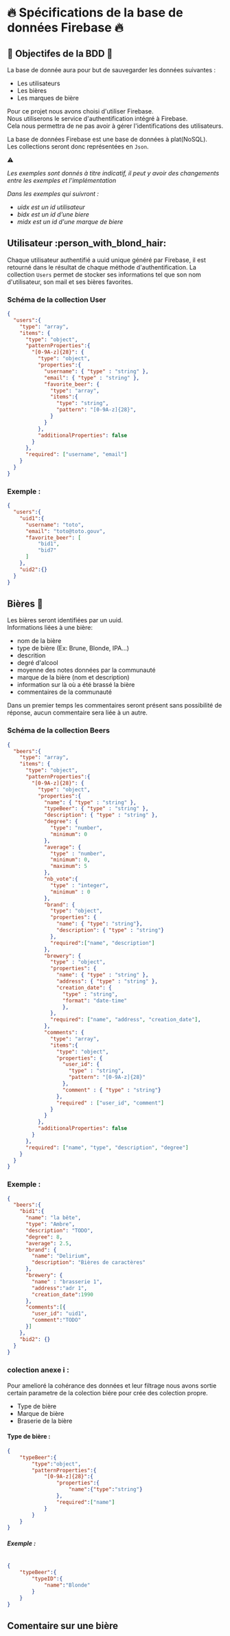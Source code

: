 # :fire: Spécifications de la base de données Firebase :fire:

## :bow_and_arrow:  Objectifes de la BDD :bow_and_arrow:

La base de donnée aura pour but de sauvegarder les données suivantes :
* Les utilisateurs
* Les bières
* Les marques de bière

Pour ce projet nous avons choisi d'utiliser Firebase.  
Nous utiliserons le service d'authentification intégré à Firebase.  
Cela nous permettra de ne pas avoir à gérer l'identifications des utilisateurs.

La base de données Firebase est une base de données à plat(NoSQL).  
Les collections seront donc représentées en `Json`.

:warning:

_Les exemples sont donnés à titre indicatif,
il peut y avoir des changements entre les exemples et l'implémentation_

_Dans les exemples qui suivront :_
* _uidx est un id utilisateur_
* _bidx est un id d'une biere_
* _midx est un id d'une marque de biere_

## Utilisateur :person_with_blond_hair:

Chaque utilisateur authentifié a uuid unique généré par Firebase, il est retourné dans le résultat de chaque méthode d'authentification.
La collection `Users` permet de stocker ses informations tel que son nom d'utilisateur, son mail et ses bières favorites.

### Schéma de la collection **User**

```json
{
  "users":{
    "type": "array",
    "items": {
      "type": "object",
      "patternProperties":{
        "[0-9A-z]{28}": {
          "type": "object",
          "properties":{
            "username": { "type" : "string" },
            "email": { "type" : "string" },
            "favorite_beer": {
              "type": "array",
              "items":{
                "type": "string",
                "pattern": "[0-9A-z]{28}",
              }
            }
          },
          "additionalProperties": false
        }
      },
      "required": ["username", "email"]
    }
  }
}
```

### Exemple :

```json
{
  "users":{
    "uid1":{
      "username": "toto", 
      "email": "toto@toto.gouv", 
      "favorite_beer": [
          "bid1",
          "bid7"
      ]
    },
    "uid2":{}
  }
}
```

## Bières :beer:

Les bières seront identifiées par un uuid.  
Informations liées à une bière:
  * nom de la bière
  * type de bière (Ex: Brune, Blonde, IPA...)
  * descrition
  * degré d'alcool
  * moyenne des notes données par la communauté
  * marque de la bière (nom et description)
  * information sur là où a été brassé la bière
  * commentaires de la communauté

Dans un premier temps les commentaires seront présent sans possibilité de réponse, aucun commentaire sera liée à un autre. 

### Schéma de la collection **Beers**

```json
{
  "beers":{
    "type": "array",
    "items": {
      "type": "object",
      "patternProperties":{
        "[0-9A-z]{28}": {
          "type": "object",
          "properties":{
            "name": { "type" : "string" },
            "typeBeer": { "type" : "string" },
            "description": { "type" : "string" },
            "degree": {
              "type": "number",
              "minimum": 0
            },
            "average": { 
              "type" : "number",
              "minimum": 0,
              "maximum": 5
            },
            "nb_vote":{
              "type" : "integer",
              "minimum" : 0
            },
            "brand": { 
              "type": "object",
              "properties": {
                "name": { "type": "string"},
                "description": { "type" : "string"}
              },
              "required":["name", "description"]
            },
            "brewery": {
              "type" : "object",
              "properties": {
                "name": { "type" : "string" },
                "address": { "type" : "string" },
                "creation_date": { 
                  "type" : "string",
                  "format": "date-time" 
                  }, 
              },
              "required": ["name", "address", "creation_date"],
            },
            "comments": {
              "type": "array",
              "items":{
                "type": "object",
                "properties": {
                  "user_id": {
                    "type" : "string",
                    "pattern": "[0-9A-z]{28}"
                  },
                  "comment" : { "type" : "string"}
                },
                "required" : ["user_id", "comment"]
              }
            }
          },
          "additionalProperties": false
        }
      },
      "required": ["name", "type", "description", "degree"]
    }
  }
}
```

### Exemple :

```json
{
  "beers":{
    "bid1":{
      "name": "la bête",
      "type": "Ambre",
      "description": "TODO",
      "degree": 8,
      "average": 2.5,
      "brand": {
        "name": "Delirium",
        "description": "Bières de caractères" 
      },
      "brewery": {
        "name" : "brasserie 1",
        "address":"adr 1",
        "creation_date":1990
      },
      "comments":[{
        "user_id": "uid1",
        "comment":"TODO"
      }]
    },
    "bid2": {}
  }
}
```

### colection anexe ℹ️ :

Pour amelioré la cohérance des données et leur filtrage nous avons sortie certain parametre de la colection biére pour crée des colection propre.

* Type de bière
* Marque de bière
* Braserie de la bière

#### Type de bière :

```json
{
    "typeBeer":{
        "type":"object",
        "patternProperties":{
            "[0-9A-z]{28}":{
                "properties":{
                    "name":{"type":"string"}
                },
                "required":["name"]
            }
        }
    }
}
```
##### Exemple :

```json

{
    "typeBeer":{
        "typeID":{
            "name":"Blonde"
        }
    }
}


```


## Comentaire sur une bière
